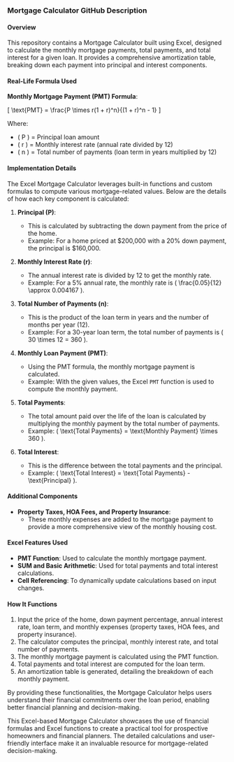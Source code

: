 ### Mortgage Calculator GitHub Description

#### Overview

This repository contains a Mortgage Calculator built using Excel, designed to calculate the monthly mortgage payments, total payments, and total interest for a given loan. It provides a comprehensive amortization table, breaking down each payment into principal and interest components.

#### Real-Life Formula Used

**Monthly Mortgage Payment (PMT) Formula**:

\[ \text{PMT} = \frac{P \times r(1 + r)^n}{(1 + r)^n - 1} \]

Where:
- \( P \) = Principal loan amount
- \( r \) = Monthly interest rate (annual rate divided by 12)
- \( n \) = Total number of payments (loan term in years multiplied by 12)

#### Implementation Details

The Excel Mortgage Calculator leverages built-in functions and custom formulas to compute various mortgage-related values. Below are the details of how each key component is calculated:

1. **Principal (P)**:
   - This is calculated by subtracting the down payment from the price of the home.
   - Example: For a home priced at $200,000 with a 20% down payment, the principal is $160,000.

2. **Monthly Interest Rate (r)**:
   - The annual interest rate is divided by 12 to get the monthly rate.
   - Example: For a 5% annual rate, the monthly rate is \( \frac{0.05}{12} \approx 0.004167 \).

3. **Total Number of Payments (n)**:
   - This is the product of the loan term in years and the number of months per year (12).
   - Example: For a 30-year loan term, the total number of payments is \( 30 \times 12 = 360 \).

4. **Monthly Loan Payment (PMT)**:
   - Using the PMT formula, the monthly mortgage payment is calculated.
   - Example: With the given values, the Excel `PMT` function is used to compute the monthly payment.

5. **Total Payments**:
   - The total amount paid over the life of the loan is calculated by multiplying the monthly payment by the total number of payments.
   - Example: \( \text{Total Payments} = \text{Monthly Payment} \times 360 \).

6. **Total Interest**:
   - This is the difference between the total payments and the principal.
   - Example: \( \text{Total Interest} = \text{Total Payments} - \text{Principal} \).

#### Additional Components

- **Property Taxes, HOA Fees, and Property Insurance**:
  - These monthly expenses are added to the mortgage payment to provide a more comprehensive view of the monthly housing cost.

#### Excel Features Used

- **PMT Function**: Used to calculate the monthly mortgage payment.
- **SUM and Basic Arithmetic**: Used for total payments and total interest calculations.
- **Cell Referencing**: To dynamically update calculations based on input changes.

#### How It Functions

1. Input the price of the home, down payment percentage, annual interest rate, loan term, and monthly expenses (property taxes, HOA fees, and property insurance).
2. The calculator computes the principal, monthly interest rate, and total number of payments.
3. The monthly mortgage payment is calculated using the PMT function.
4. Total payments and total interest are computed for the loan term.
5. An amortization table is generated, detailing the breakdown of each monthly payment.

By providing these functionalities, the Mortgage Calculator helps users understand their financial commitments over the loan period, enabling better financial planning and decision-making.

This Excel-based Mortgage Calculator showcases the use of financial formulas and Excel functions to create a practical tool for prospective homeowners and financial planners. The detailed calculations and user-friendly interface make it an invaluable resource for mortgage-related decision-making.

